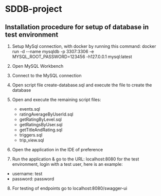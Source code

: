 # SDDB-project

## Installation procedure for setup of database in test environment

1. Setup MySql connection, with docker by running this command:
   docker run -d --name mysqldb -p 3307:3306 -e MYSQL_ROOT_PASSWORD=123456 -h127.0.0.1 mysql:latest

2. Open MySQL Workbench

3. Connect to the MySQL connection

4. Open script file create-database.sql and execute the file to create the database

5. Open and execute the remaining script files:
   - events.sql
   - ratingAverageByUserId.sql
   - getRatingByLevel.sql
   - getRatingsByUser.sql
   - getTitleAndRating.sql
   - triggers.sql 
   - trip_view.sql

6. Open the application in the IDE of preference

7. Run the application & go to the URL: localhost:8080 for the test environment, login with a test user, here is an example: 
 - username: test
 - password: password

8. For testing of endpoints go to localhost:8080/swagger-ui

